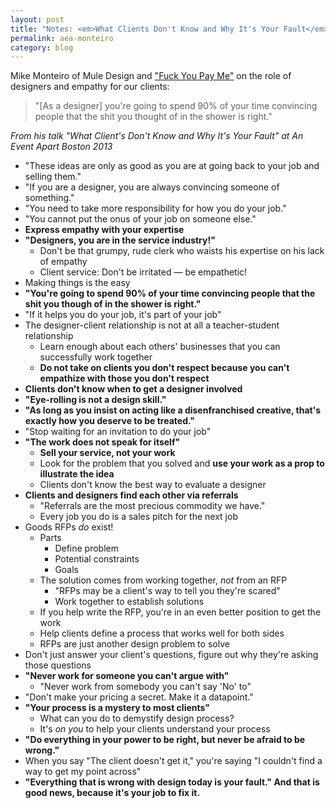 ```yaml
---
layout: post
title: "Notes: <em>What Clients Don't Know and Why It's Your Fault</em> with Mike Monteiro"
permalink: aea-monteiro
category: blog
---
```


Mike Monteiro of Mule Design and ["Fuck You Pay Me"](https://www.youtube.com/watch?v=jVkLVRt6c1U) on the role of designers and empathy for our clients:

> "[As a designer] you're going to spend 90% of your time convincing people that the shit you thought of in the shower is right."

*From his talk "What Client's Don't Know and Why It's Your Fault" at An Event Apart Boston 2013*

<!--more-->

- "These ideas are only as good as you are at going back to your job and selling them."
- "If you are a designer, you are always convincing someone of something."
- "You need to take more responsibility for how you do your job."
- "You cannot put the onus of your job on someone else."
- **Express empathy with your expertise**
- **"Designers, you are in the service industry!"**
	- Don't be that grumpy, rude clerk who waists his expertise on his lack of empathy
	- Client service: Don't be irritated — be empathetic!
- Making things is the easy
- **"You're going to spend 90% of your time convincing people that the shit you though of in the shower is right."**
- "If it helps you do your job, it's part of your job"
- The designer-client relationship is not at all a teacher-student relationship
	- Learn enough about each others' businesses that you can successfully work together
	- **Do not take on clients you don't respect because you can't empathize with those you don't respect**
- **Clients don't know when to get a designer involved**
- **"Eye-rolling is not a design skill."**
- **"As long as you insist on acting like a disenfranchised creative, that's exactly how you deserve to be treated."**
- "Stop waiting for an invitation to do your job"
- **"The work does not speak for itself"**
	- **Sell your service, not your work**
	- Look for the problem that you solved and **use your work as a prop to illustrate the idea**
	- Clients don't know the best way to evaluate a designer
- **Clients and designers find each other via referrals**
	- "Referrals are the most precious commodity we have."
	- Every job you do is a sales pitch for the next job
- Goods RFPs *do* exist!
	- Parts
		- Define problem
		- Potential constraints
		- Goals
	- The solution comes from working together, *not* from an RFP
		- "RFPs may be a client's way to tell you they're scared"
		- Work together to establish solutions
	- If you help write the RFP, you're in an even better position to get the work
	- Help clients define a process that works well for both sides
	- RFPs are just another design problem to solve
- Don't just answer your client's questions, figure out why they're asking those questions
- **"Never work for someone you can't argue with"**
	- "Never work from somebody you can't say 'No' to"
- "Don't make your pricing a secret. Make it a datapoint."
- **"Your process is a mystery to most clients"**
	- What can you do to demystify design process?
	- It's *on you* to help your clients understand your process
- **"Do everything in your power to be right, but never be afraid to be wrong."**
- When you say "The client doesn't get it," you're saying "I couldn't find a way to get my point across"
- **"Everything that is wrong with design today is your fault." And that is good news, because it's your job to fix it.**